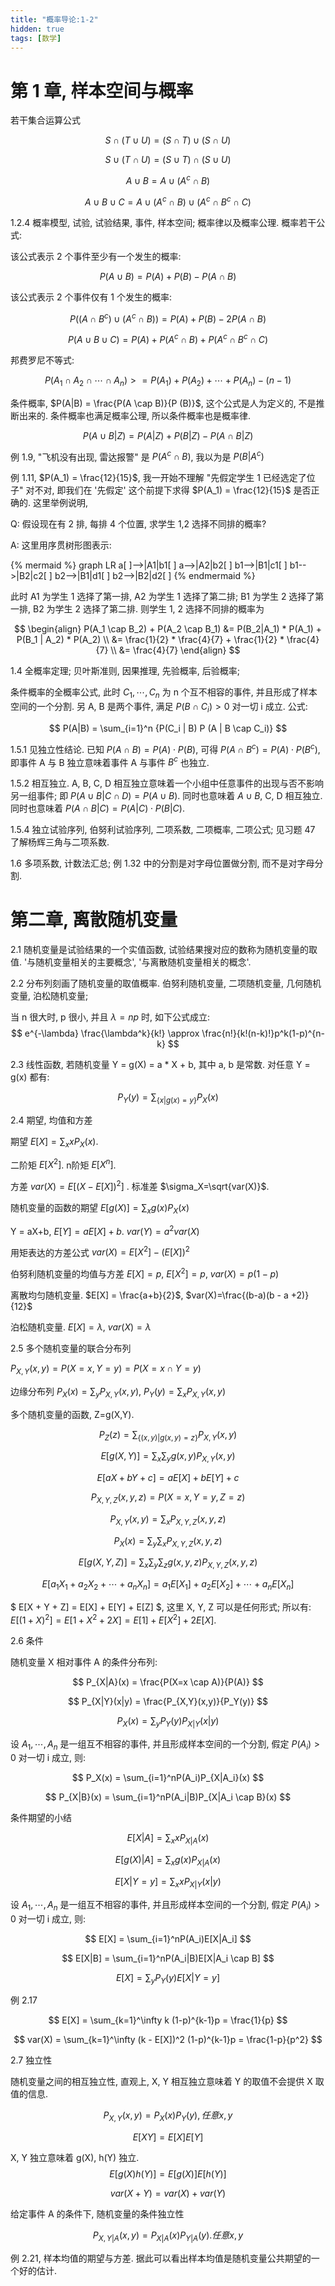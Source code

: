 ```yaml
---
title: "概率导论:1-2"
hidden: true
tags: [数学]
---
```


# 第 1 章, 样本空间与概率

若干集合运算公式

$$
S \cap (T \cup U) = (S \cap T) \cup (S \cap U)
$$

$$
S \cup (T \cap U) = (S \cup T) \cap (S \cup U)
$$

$$
A \cup B = A \cup (A^c \cap B)
$$

$$
A \cup B \cup C = A \cup (A ^ c \cap B) \cup (A ^ c \cap B ^ c \cap C)
$$

1.2.4 概率模型, 试验, 试验结果, 事件, 样本空间; 概率律以及概率公理. 概率若干公式:

该公式表示 2 个事件至少有一个发生的概率:

$$
P (A \cup B) = P(A) + P(B) - P (A \cap B)
$$


该公式表示 2 个事件仅有 1 个发生的概率:

$$
P ((A \cap B ^ c) \cup (A ^ c \cap B)) = P(A) + P(B) - 2P(A \cap B)
$$


$$
P(A \cup B \cup C) = P(A) + P(A ^ c \cap B) + P(A ^ c \cap B ^ c \cap C)
$$

邦费罗尼不等式:

$$
P(A_1 \cap A_2 \cap \cdots \cap A_n) >= P(A_1) + P(A_2) + \cdots + P(A_n) - (n - 1)
$$

条件概率, <span>$P(A|B) = \frac{P(A \cap B)}{P (B)}$</span>, 这个公式是人为定义的, 不是推断出来的. 条件概率也满足概率公理, 所以条件概率也是概率律.

$$
P(A \cup B | Z) = P(A|Z) + P(B|Z) - P(A \cap B|Z)
$$

例 1.9, "飞机没有出现, 雷达报警" 是 $P(A^c \cap B)$, 我以为是 <span>$P(B|A^c)$</span>

例 1.11, $P(A_1) = \frac{12}{15}$, 我一开始不理解 "先假定学生 1 已经选定了位子" 对不对, 即我们在 '先假定' 这个前提下求得 $P(A_1) = \frac{12}{15}$ 是否正确的. 这里举例说明,

Q: 假设现在有 2 排, 每排 4 个位置, 求学生 1,2 选择不同排的概率?

A: 这里用序贯树形图表示:

{% mermaid %}
graph LR
  a[ ]-->|A1|b1[ ]
  a-->|A2|b2[ ]
  b1-->|B1|c1[ ]
  b1-->|B2|c2[ ]
  b2-->|B1|d1[ ]
  b2-->|B2|d2[ ]
{% endmermaid %}

此时 A1 为学生 1 选择了第一排, A2 为学生 1 选择了第二排; B1 为学生 2 选择了第一排, B2 为学生 2 选择了第二排. 则学生 1, 2 选择不同排的概率为

$$
\begin{align}
P(A_1 \cap B_2) + P(A_2 \cap B_1) &= P(B_2|A_1) * P(A_1) + P(B_1 | A_2) * P(A_2) \\
 &= \frac{1}{2} * \frac{4}{7} + \frac{1}{2} * \frac{4}{7} \\
 &= \frac{4}{7}
\end{align}
$$

1.4 全概率定理; 贝叶斯准则, 因果推理, 先验概率, 后验概率;

条件概率的全概率公式, 此时 $C_1, \cdots, C_n$ 为 n 个互不相容的事件, 并且形成了样本空间的一个分割. 另 A, B 是两个事件, 满足 $P(B \cap C_i) > 0$ 对一切 i 成立. 公式:

$$
P(A|B) = \sum_{i=1}^n {P(C_i | B) P (A | B \cap C_i)}
$$

1.5.1 见独立性结论. 已知 $P(A \cap B) = P(A) \cdot P(B)$, 可得 $P(A \cap B^c) = P(A) \cdot P(B^c)$, 即事件 A 与 B 独立意味着事件 A 与事件 $B^c$ 也独立.

1.5.2 相互独立. A, B, C, D 相互独立意味着一个小组中任意事件的出现与否不影响另一组事件; 即 <span>$P(A \cup B| C \cap D) = P(A \cup B)$</span>. 同时也意味着 $A \cup B$, C, D 相互独立. 同时也意味着 <span>$P(A \cap B | C) = P (A|C) \cdot P(B|C)$</span>.

1.5.4 独立试验序列, 伯努利试验序列, 二项系数, 二项概率, 二项公式; 见习题 47 了解杨辉三角与二项系数.

1.6 多项系数, 计数法汇总; 例 1.32 中的分割是对字母位置做分割, 而不是对字母分割.

# 第二章, 离散随机变量

2.1 随机变量是试验结果的一个实值函数, 试验结果搜对应的数称为随机变量的取值. '与随机变量相关的主要概念', '与离散随机变量相关的概念'.

2.2 分布列刻画了随机变量的取值概率. 伯努利随机变量, 二项随机变量, 几何随机变量, 泊松随机变量;

当 n 很大时, p 很小, 并且 $\lambda=np$ 时, 如下公式成立:
$$
e^{-\lambda} \frac{\lambda^k}{k!} \approx \frac{n!}{k!(n-k)!}p^k(1-p)^{n-k}
$$

2.3 线性函数, 若随机变量 Y = g(X) = a * X + b, 其中 a, b 是常数. 对任意 Y = g(x) 都有:

$$
P_Y(y) = \sum_{\{x|g(x)=y\}}P_X(x)
$$

2.4 期望, 均值和方差

期望 $E[X] = \sum_x xP_X(x)$.

二阶矩 $E[X^2]$. n阶矩 $E[X^n]$.

方差 $var(X)=E[(X-E[X])^2]$ . 标准差 $\sigma_X=\sqrt{var(X)}$.

随机变量的函数的期望 $E[g(X)] = \sum_xg(x)P_X(x)$

Y = aX+b, $E[Y] = aE[X] + b$. $var(Y) = a^2 var(X)$

用矩表达的方差公式 $var(X) = E[X^2] - (E[X])^2$

伯努利随机变量的均值与方差 $E[X] = p$, $E[X^2] = p$, $var(X) = p(1-p)$

离散均匀随机变量. $E[X] = \frac{a+b}{2}$, $var(X)=\frac{(b-a)(b - a +2)}{12}$

泊松随机变量. $E[X] = \lambda$, $var(X) = \lambda$

2.5 多个随机变量的联合分布列

$P_{X,Y}(x,y) = P(X=x, Y=y) = P({X=x} \cap {Y=y})$

边缘分布列 $P_X(x) = \sum_y P_{X,Y}(x,y)$, $P_Y(y) = \sum_x P_{X,Y}(x,y)$

多个随机变量的函数, Z=g(X,Y).

$$P_Z(z) = \sum_{\{(x,y) | g(x, y) = z\}} P_{X,Y}(x,y) $$

$$ E[g(X,Y)] = \sum_x \sum_y g(x,y) P_{X,Y}(x,y) $$

$$ E[aX+bY+c] = aE[X] + bE[Y] + c $$

$$ P_{X,Y,Z}(x,y,z) = P(X=x, Y=y, Z=z) $$

$$ P_{X,Y}(x,y) = \sum_x P_{X,Y,Z}(x,y,z) $$

$$ P_{X}(x) = \sum_y \sum_x P_{X,Y,Z}(x,y,z) $$

$$ E[g(X,Y,Z)] = \sum_x \sum_y \sum_z g(x,y,z) P_{X,Y, Z}(x,y,z) $$

$$ E[a_1X_1+a_2X_2+ \cdots + a_nX_n] = a_1E[X_1] + a_2E[X_2] + \cdots + a_nE[X_n]$$

$ E[X + Y + Z] = E[X] + E[Y] + E[Z] $, 这里 X, Y, Z 可以是任何形式; 所以有: $E[(1+X)^2] = E[1 + X^2 + 2X] = E[1] + E[X^2] + 2E[X]$.

2.6 条件

随机变量 X 相对事件 A 的条件分布列:

$$
P_{X|A}(x) = \frac{P(X=x \cap A)}{P(A)}
$$

$$
P_{X|Y}(x|y) = \frac{P_{X,Y}(x,y)}{P_Y(y)}
$$

$$
P_X(x) = \sum_y P_Y(y)P_{X|Y}(x|y)
$$

设 $A_1, \cdots, A_n$ 是一组互不相容的事件, 并且形成样本空间的一个分割, 假定 $P(A_i) > 0$ 对一切 i 成立, 则:

$$
P_X(x) = \sum_{i=1}^nP(A_i)P_{X|A_i}(x)
$$

$$
P_{X|B}(x) = \sum_{i=1}^nP(A_i|B)P_{X|A_i \cap B}(x)
$$

条件期望的小结

$$
E[X|A] = \sum_x x P_{X|A}(x)
$$

$$
E[g(X)|A] = \sum_x g(x) P_{X|A}(x)
$$

$$
E[X|Y=y] = \sum_x x P_{X|Y}(x|y)
$$

设 $A_1, \cdots, A_n$ 是一组互不相容的事件, 并且形成样本空间的一个分割, 假定 $P(A_i) > 0$ 对一切 i 成立, 则:


$$
E[X] = \sum_{i=1}^nP(A_i)E[X|A_i]
$$

$$
E[X|B] = \sum_{i=1}^nP(A_i|B)E[X|A_i \cap B]
$$

$$
E[X] = \sum_{y}P_Y(y)E[X|Y=y]
$$

例 2.17

$$
E[X] = \sum_{k=1}^\infty k (1-p)^{k-1}p = \frac{1}{p}
$$

$$
var(X) = \sum_{k=1}^\infty (k - E[X])^2 (1-p)^{k-1}p = \frac{1-p}{p^2}
$$

2.7 独立性

随机变量之间的相互独立性, 直观上, X, Y 相互独立意味着 Y 的取值不会提供 X 取值的信息.

$$
P_{X,Y}(x,y) = P_X(x)P_Y(y), 任意 x, y
$$

$$
E[XY] = E[X]E[Y]
$$

X, Y 独立意味着 g(X), h(Y) 独立.
$$
E[g(X)h(Y)] = E[g(X)]E[h(Y)]
$$

$$
var(X+Y) = var(X) + var(Y)
$$

给定事件 A 的条件下, 随机变量的条件独立性

$$
P_{X,Y|A}(x,y) = P_{X|A}(x)P_{Y|A}(y). 任意 x, y
$$

例 2.21, 样本均值的期望与方差. 据此可以看出样本均值是随机变量公共期望的一个好的估计.
